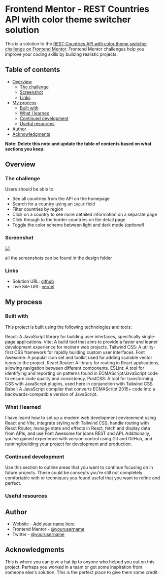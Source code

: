 # Frontend Mentor - REST Countries API with color theme switcher solution

This is a solution to the [REST Countries API with color theme switcher challenge on Frontend Mentor](https://www.frontendmentor.io/challenges/rest-countries-api-with-color-theme-switcher-5cacc469fec04111f7b848ca). Frontend Mentor challenges help you improve your coding skills by building realistic projects. 

## Table of contents

- [Overview](#overview)
  - [The challenge](#the-challenge)
  - [Screenshot](#screenshot)
  - [Links](#links)
- [My process](#my-process)
  - [Built with](#built-with)
  - [What I learned](#what-i-learned)
  - [Continued development](#continued-development)
  - [Useful resources](#useful-resources)
- [Author](#author)
- [Acknowledgments](#acknowledgments)

**Note: Delete this note and update the table of contents based on what sections you keep.**

## Overview

### The challenge

Users should be able to:

- See all countries from the API on the homepage
- Search for a country using an `input` field
- Filter countries by region
- Click on a country to see more detailed information on a separate page
- Click through to the border countries on the detail page
- Toggle the color scheme between light and dark mode *(optional)*

### Screenshot

![](./screenshot.jpg)

all the screenshots can be found in the design folder

### Links

- Solution URL: [github](https://your-solution-url.com)
- Live Site URL: [vercel](https://your-live-site-url.com)

## My process

### Built with

This project is built using the following technologies and tools:

React: A JavaScript library for building user interfaces, specifically single-page applications.
Vite: A build tool that aims to provide a faster and leaner development experience for modern web projects.
Tailwind CSS: A utility-first CSS framework for rapidly building custom user interfaces.
Font Awesome: A popular icon set and toolkit used for adding scalable vector icons to the project.
React Router: A library for routing in React applications, allowing navigation between different components.
ESLint: A tool for identifying and reporting on patterns found in ECMAScript/JavaScript code to ensure code quality and consistency.
PostCSS: A tool for transforming CSS with JavaScript plugins, used here in conjunction with Tailwind CSS.
Babel: A JavaScript compiler that converts ECMAScript 2015+ code into a backwards-compatible version of JavaScript.


### What I learned

I have learnt how to set up a modern web development environment using React and Vite, integrate styling with Tailwind CSS, handle routing with React Router, manage state and effects in React, fetch and display data from APIs, and use Font Awesome for icons REST and API. Additionally, you've gained experience with version control using Git and GitHub, and running/building your project for development and production.

### Continued development

Use this section to outline areas that you want to continue focusing on in future projects. These could be concepts you're still not completely comfortable with or techniques you found useful that you want to refine and perfect.


### Useful resources

## Author

- Website - [Add your name here](https://www.your-site.com)
- Frontend Mentor - [@yourusername](https://www.frontendmentor.io/profile/yourusername)
- Twitter - [@yourusername](https://www.twitter.com/yourusername)

## Acknowledgments

This is where you can give a hat tip to anyone who helped you out on this project. Perhaps you worked in a team or got some inspiration from someone else's solution. This is the perfect place to give them some credit.
